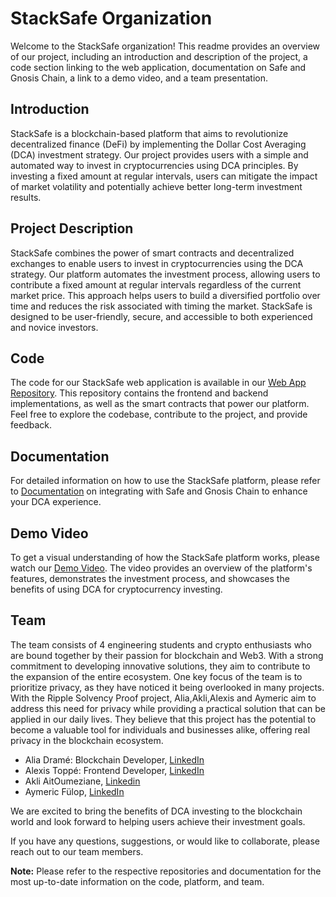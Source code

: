 # StackSafe Organization

Welcome to the StackSafe organization! This readme provides an overview of our project, including an introduction and description of the project, a code section linking to the web application, documentation on Safe and Gnosis Chain, a link to a demo video, and a team presentation.

## Introduction

StackSafe is a blockchain-based platform that aims to revolutionize decentralized finance (DeFi) by implementing the Dollar Cost Averaging (DCA) investment strategy. Our project provides users with a simple and automated way to invest in cryptocurrencies using DCA principles. By investing a fixed amount at regular intervals, users can mitigate the impact of market volatility and potentially achieve better long-term investment results.

## Project Description

StackSafe combines the power of smart contracts and decentralized exchanges to enable users to invest in cryptocurrencies using the DCA strategy. Our platform automates the investment process, allowing users to contribute a fixed amount at regular intervals regardless of the current market price. This approach helps users to build a diversified portfolio over time and reduces the risk associated with timing the market. StackSafe is designed to be user-friendly, secure, and accessible to both experienced and novice investors.

## Code

The code for our StackSafe web application is available in our [Web App Repository](https://github.com/StackSafe/web-app). This repository contains the frontend and backend implementations, as well as the smart contracts that power our platform. Feel free to explore the codebase, contribute to the project, and provide feedback.

## Documentation

For detailed information on how to use the StackSafe platform, please refer to [Documentation](https://gnosis.io/)  on integrating with Safe and Gnosis Chain to enhance your DCA experience.

## Demo Video

To get a visual understanding of how the StackSafe platform works, please watch our [Demo Video](https://www.youtube.com/watch?v=demo-video-link). The video provides an overview of the platform's features, demonstrates the investment process, and showcases the benefits of using DCA for cryptocurrency investing.

## Team

The team consists of 4 engineering students and crypto enthusiasts who are bound together by their passion for blockchain and Web3. With a strong commitment to developing innovative solutions, they aim to contribute to the expansion of the entire ecosystem. One key focus of the team is to prioritize privacy, as they have noticed it being overlooked in many projects. With the Ripple Solvency Proof project, Alia,Akli,Alexis and Aymeric aim to address this need for privacy while providing a practical solution that can be applied in our daily lives. They believe that this project has the potential to become a valuable tool for individuals and businesses alike, offering real privacy in the blockchain ecosystem.

- Alia Dramé: Blockchain Developer, [LinkedIn](https://www.linkedin.com/in/alia-drame)
- Alexis Toppé: Frontend Developer, [LinkedIn](https://www.linkedin.com/in/alexis-toppe)
- Akli AitOumeziane, [Linkedin](https://www.linkedin.com/in/akli-ait-oumeziane)
- Aymeric Fülop, [LinkedIn](https://www.linkedin.com/in/aymeric-f%C3%BCl%C3%B6p-30a78719a)

We are excited to bring the benefits of DCA investing to the blockchain world and look forward to helping users achieve their investment goals.

If you have any questions, suggestions, or would like to collaborate, please reach out to our team members.

**Note:** Please refer to the respective repositories and documentation for the most up-to-date information on the code, platform, and team.
